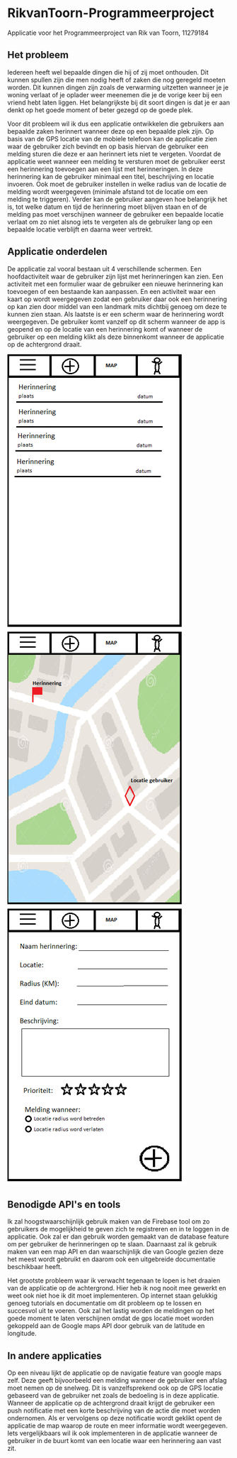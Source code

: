 # RikvanToorn-Programmeerproject
Applicatie voor het Programmeerproject van Rik van Toorn,
 11279184


## Het probleem
Iedereen heeft wel bepaalde dingen die hij of zij moet onthouden.
 Dit kunnen spullen zijn die men nodig heeft of zaken die nog geregeld moeten worden. Dit kunnen dingen zijn zoals de verwarming uitzetten wanneer je je woning verlaat of je oplader weer meenemen die je de vorige keer bij een vriend hebt laten liggen. Het belangrijkste
 bij dit soort dingen is dat je er aan denkt op het goede moment of beter gezegd op de goede plek.

Voor dit probleem wil ik dus een applicatie ontwikkelen
 die gebruikers aan bepaalde zaken herinnert wanneer deze op een bepaalde plek zijn. Op basis van de GPS locatie van de mobiele telefoon kan de applicatie zien waar de gebruiker zich bevindt en op basis hiervan de gebruiker een melding sturen die deze er aan
 herinnert iets niet te vergeten. Voordat de applicatie weet wanneer een melding te versturen moet de gebruiker eerst een herinnering toevoegen aan een lijst met herinneringen. In deze herinnering kan de gebruiker minimaal een titel, beschrijving en locatie
 invoeren. Ook moet de gebruiker instellen in welke radius van de locatie de melding wordt weergegeven (minimale afstand tot de locatie om een melding te triggeren). Verder kan de gebruiker aangeven hoe belangrijk het is, tot welke datum en tijd de herinnering
 moet blijven staan en of de melding pas moet verschijnen wanneer de gebruiker een bepaalde locatie verlaat om zo niet alsnog iets te vergeten als de gebruiker lang op een bepaalde locatie verblijft en daarna weer vertrekt.

## Applicatie onderdelen
De applicatie zal vooral bestaan uit 4 verschillende schermen.
 Een hoofdactiviteit waar de gebruiker zijn lijst met herinneringen kan zien. Een activiteit met een formulier waar de gebruiker een nieuwe herinnering kan toevoegen of een bestaande kan aanpassen. En een activiteit waar een kaart op wordt weergegeven zodat
 een gebruiker daar ook een herinnering op kan zien door middel van een landmark mits dichtbij genoeg om deze te kunnen zien staan. Als laatste is er een scherm waar de herinnering wordt weergegeven. De gebruiker komt vanzelf op dit scherm wanneer de app is
 geopend en op de locatie van een herinnering komt of wanneer de gebruiker op een melding klikt als deze binnenkomt wanneer de applicatie op de achtergrond draait.
 
![](doc/lijst.png)
![](doc/kaart.png)
![](doc/add.png)

## Benodigde API's en tools
Ik zal hoogstwaarschijnlijk gebruik maken van de Firebase
 tool om zo gebruikers de mogelijkheid te geven zich te registreren en in te loggen in de applicatie. Ook zal er dan gebruik worden gemaakt van de database feature om per gebruiker de herinneringen op te slaan. Daarnaast zal ik gebruik maken van een map API
 en dan waarschijnlijk die van Google gezien deze het meest wordt gebruikt en daarom ook een uitgebreide documentatie beschikbaar heeft.

Het grootste probleem waar ik verwacht tegenaan te lopen
 is het draaien van de applicatie op de achtergrond. Hier heb ik nog nooit mee gewerkt en weet ook niet hoe ik dit moet implementeren. Op internet staan gelukkig genoeg tutorials en documentatie om dit probleem op te lossen en succesvol uit te voeren. Ook zal
 het lastig worden de meldingen op het goede moment te laten verschijnen omdat de gps locatie moet worden gekoppeld aan de Google maps API door gebruik van de latitude en longitude.

## In andere applicaties
Op een niveau lijkt de applicatie op de navigatie feature
 van google maps zelf. Deze geeft bijvoorbeeld een melding wanneer de gebruiker een afslag moet nemen op de snelweg. Dit is vanzelfsprekend ook op de GPS locatie gebaseerd van de gebruiker net zoals de bedoeling is in deze applicatie. Wanneer de applicatie
 op de achtergrond draait krijgt de gebruiker een push notificatie met een korte beschrijving van de actie die moet worden ondernomen. Als er vervolgens op deze notificatie wordt geklikt opent de applicatie de map waarop de route en meer informatie wordt weergegeven.
 Iets vergelijkbaars wil ik ook implementeren in de applicatie wanneer de gebruiker in de buurt komt van een locatie waar een herinnering aan vast zit.
